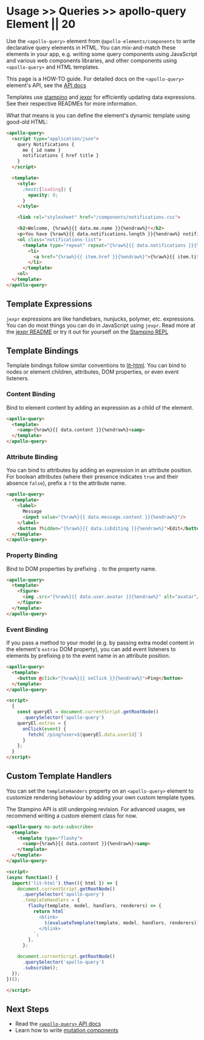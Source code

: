 # Usage >> Queries >> apollo-query Element || 20

Use the `<apollo-query>` element from `@apollo-elements/components` to write declarative query elements in HTML. You can mix-and-match these elements in your app, e.g. writing some query components using JavaScript and various web components libraries, and other components using `<apollo-query>` and HTML templates.

<inline-notification type="tip">

This page is a HOW-TO guide. For detailed docs on the `<apollo-query>` element's API, see the [API docs](/api/components/apollo-query/)

</inline-notification>

Templates use [stampino](https://npm.im/stampino) and [jexpr](https://npm.im/jexpr) for efficiently updating data expressions. See their respective READMEs for more information.

What that means is you can define the element's dynamic template using good-old HTML:

```html copy
<apollo-query>
  <script type="application/json">
    query Notifications {
      me { id name }
      notifications { href title }
    }
  </script>

  <template>
    <style>
      :host([loading]) {
        opacity: 0;
      }
    </style>

    <link rel="stylesheet" href="/components/notifications.css">

    <h2>Welcome, {%raw%}{{ data.me.name }}{%endraw%}!</h2>
    <p>You have {%raw%}{{ data.notifications.length }}{%endraw%} notifications.</p>
    <ol class="notifications-list">
      <template type="repeat" repeat="{%raw%}{{ data.notifications }}{%endraw%}">
        <li>
          <a href="{%raw%}{{ item.href }}{%endraw%}">{%raw%}{{ item.title }}{%endraw%}</a>
        </li>
      </template>
    <ol>
  </template>
</apollo-query>
```

## Template Expressions

`jexpr` expressions are like handlebars, nunjucks, polymer, etc. expressions. You can do most things you can do in JavaScript using `jexpr`. Read more at the [jexpr README](https://github.com/justinfagnani/jexpr) or try it out for yourself on the [Stampino REPL](https://github.com/justinfagnani/stampino/issues/14)

## Template Bindings
Template bindings follow similar conventions to [lit-html](https://lit-html.polymer-project.org/guide/template-reference#binding-types). You can bind to nodes or element children, attributes, DOM properties, or even event listeners.

### Content Binding
Bind to element content by adding an expression as a child of the element.

```html
<apollo-query>
  <template>
    <samp>{%raw%}{{ data.content }}{%endraw%}<samp>
  </template>
</apollo-query>
```

### Attribute Binding
You can bind to attributes by adding an expression in an attribute position. For boolean attributes (where their presence indicates `true` and their absence `false`), prefix a `?` to the attribute name.

```html
<apollo-query>
  <template>
    <label>
      Message
      <input value="{%raw%}{{ data.message.content }}{%endraw%}"/>
    </label>
    <button ?hidden="{%raw%}{{ data.isEditing }}{%endraw%}">Edit</button>
  </template>
</apollo-query>
```

### Property Binding
Bind to DOM properties by prefixing `.` to the property name.
```html
<apollo-query>
  <template>
    <figure>
      <img .src="{%raw%}{{ data.user.avatar }}{%endraw%}" alt="avatar"/>
    </figure>
  </template>
</apollo-query>
```

### Event Binding
If you pass a method to your model (e.g. by passing extra model content in the element's `extras` DOM property), you can add event listeners to elements by prefixing `@` to the event name in an attribute position.

```html
<apollo-query>
  <template>
    <button @click="{%raw%}{{ onClick }}{%endraw%}">Ping</button>
  </template>
</apollo-query>

<script>
  {
    const queryEl = document.currentScript.getRootNode()
      .querySelector('apollo-query')
    queryEl.extras = {
      onClick(event) {
        fetch(`/ping?user=${queryEl.data.userId}`)
      }
    };
  }
</script>
```

## Custom Template Handlers
You can set the `templateHanders` property on an `<apollo-query>` element to customize rendering behaviour by adding your own custom template types.

<inline-notification type="warning">
  <p>The Stampino API is still undergoing revision. For advanced usages, we recommend writing a custom element class for now.</p>
</inline-notification>

```html
<apollo-query no-auto-subscribe>
  <template>
    <template type="flashy">
      <samp>{%raw%}{{ data.content }}{%endraw%}<samp>
    </template>
  </template>
</apollo-query>

<script>
(async function() {
  import('lit-html').then(({ html }) => {
    document.currentScript.getRootNode()
      .querySelector('apollo-query')
      .templateHandlers = {
        flashy(template, model, handlers, renderers) => {
          return html`
            <blink>
              ${evaluateTemplate(template, model, handlers, renderers)}
            </blink>
          `;
        },
      };

    document.currentScript.getRootNode()
      .querySelector('apollo-query')
      .subscribe();
  });
})();

</script>
```


## Next Steps
- Read the [`<apollo-query>` API docs](/api/components/apollo-query/)
- Learn how to write [mutation components](/guides/usage/mutations/)
